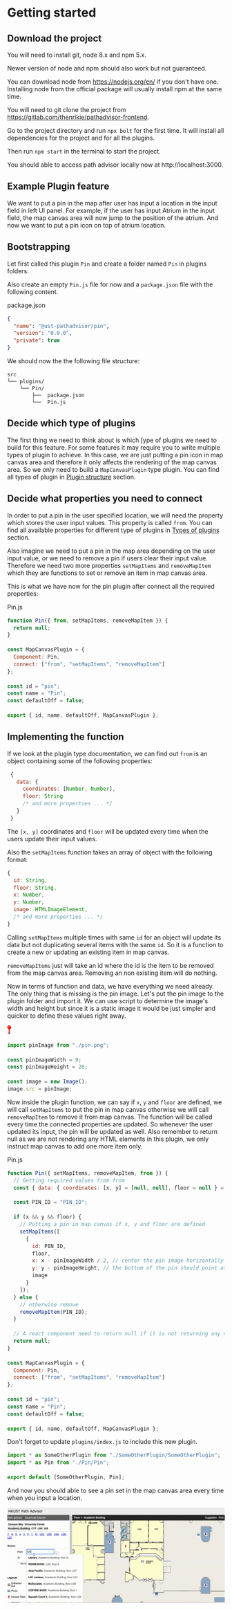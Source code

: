 # Getting started

## Download the project

You will need to install git, node 8.x and npm 5.x.

Newer version of node and npm should also work but not guaranteed.

You can download node from https://nodejs.org/en/ if you don't have one. Installing node from the official package will usually install npm at the same time.

You will need to git clone the project from https://gitlab.com/thenrikie/pathadvisor-frontend.

Go to the project directory and run `npx bolt` for the first time. It will install all dependencies for the project and for all the plugins.

Then run `npm start` in the terminal to start the project.

You should able to access path advisor locally now at http://localhost:3000.


## Example Plugin feature

We want to put a pin in the map after user has input a location in the input field in left UI panel. For example, if the user has input Atrium in the input field, the map canvas area will now jump to the position of the atrium. And now we want to put a pin icon on top of atrium location.

## Bootstrapping

Let first called this plugin `Pin` and create a folder named `Pin` in plugins folders.

Also create an empty `Pin.js` file for now and a `package.json` file with the following content.

package.json
```json
{
  "name": "@ust-pathadvisor/pin",
  "version": "0.0.0",
  "private": true
}
```

We should now the the following file structure:

```
src
└── plugins/
    └── Pin/
        ├──  package.json
        └──  Pin.js
```

## Decide which type of plugins

The first thing we need to think about is which [ype of plugins we need to build for this feature. For some features it may require you to write multiple types of plugin to achieve. In this case, we are just putting a pin icon in map canvas area and therefore it only affects the rendering of the map canvas area. So we only need to build a `MapCanvasPlugin` type plugin. You can find all types of plugin in [Plugin structure](pluginStructure/README.md) section.

## Decide what properties you need to connect

In order to put a pin in the user specified location, we will need the property which stores the user input values. This property is called `from`. You can find all available properties for different type of plugins in [Types of plugins](typesOfPlugins/README.md) section.

Also imagine we need to put a pin in the map area depending on the user input value, or we need to remove a pin if users clear their input value. Therefore we need two more properties `setMapItems` and `removeMapItem` which they are functions to set or remove an item in map canvas area.

This is what we have now for the pin plugin after connect all the required properties:

Pin.js

```javascript
function Pin({ from, setMapItems, removeMapItem }) {
  return null;
}

const MapCanvasPlugin = {
  Component: Pin,
  connect: ["from", "setMapItems", "removeMapItem"]
};

const id = "pin";
const name = "Pin";
const defaultOff = false;

export { id, name, defaultOff, MapCanvasPlugin };
```

## Implementing the function

If we look at the plugin type documentation, we can find out `from` is an object containing some of the following properties:

```javascript
 {
   data: {
     coordinates: [Number, Number],
     floor: String
     /* and more properties ... */
   }
 }
```

The `[x, y]` coordinates and `floor` will be updated every time when the users update their input values.

Also the `setMapItems` function takes an array of object with the following format:

```javascript
{
  id: String,
  floor: String,
  x: Number,
  y: Number,
  image: HTMLImageElement,
  /* and more properties ... */
}
```

Calling `setMapItems` multiple times with same `id` for an object will update its data but not duplicating several items with the same `id`. So it is a function to create a new or updating an existing item in map canvas.

`removeMapItems` just will take an id where the id is the item to be removed from the map canvas area. Removing an non existing item will do nothing.

Now in terms of function and data, we have everything we need already. The only thing that is missing is the pin image.
Let's put the pin image to the plugin folder and import it. We can use script to determine the image's width and height but since it is a static image it would be just simpler and quicker to define these values right away.

![pin](../images/pin.png)

```javascript
import pinImage from "./pin.png";

const pinImageWidth = 9;
const pinImageHeight = 20;

const image = new Image();
image.src = pinImage;
```

Now inside the plugin function, we can say if `x`, `y` and `floor` are defined, we will call `setMapItems` to put the pin in map canvas otherwise we will call `removeMapItem` to remove it from map canvas. The function will be called every time the connected properties are updated. So whenever the user updated its input, the pin will be updated as well. Also remember to return null as we are not rendering any HTML elements in this plugin, we only instruct map canvas to add one more item only.

Pin.js
```javascript
function Pin({ setMapItems, removeMapItem, from }) {
  // Getting required values from from
  const { data: { coordinates: [x, y] = [null, null], floor = null } = {} } = from;

  const PIN_ID = "PIN_ID";

  if (x && y && floor) {
    // Putting a pin in map canvas if x, y and floor are defined
    setMapItems([
      {
        id: PIN_ID,
        floor,
        x: x - pinImageWidth / 2, // center the pin image horizontally
        y: y - pinImageHeight, // the bottom of the pin should point at the y
        image
      }
    ]);
  } else {
    // otherwise remove
    removeMapItem(PIN_ID);
  }

  // A react component need to return null if it is not returning any node
  return null;
}

const MapCanvasPlugin = {
  Component: Pin,
  connect: ["from", "setMapItems", "removeMapItem"]
};

const id = "pin";
const name = "Pin";
const defaultOff = false;

export { id, name, defaultOff, MapCanvasPlugin };
```

Don't forget to update `plugins/index.js` to include this new plugin.

```javascript
import * as SomeOtherPlugin from "./SomeOtherPlugin/SomeOtherPlugin";
import * as Pin from "./Pin/Pin";

export default [SomeOtherPlugin, Pin];
```

And now you should able to see a pin set in the map canvas area every time when you input a location.

![pin-plugin](../images/pin.gif)
